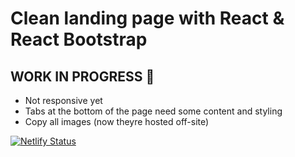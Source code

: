 # Clean landing page with React & React Bootstrap

## WORK IN PROGRESS 🚧
- Not responsive yet
- Tabs at the bottom of the page need some content and styling
- Copy all images (now theyre hosted off-site)




[![Netlify Status](https://api.netlify.com/api/v1/badges/fc1802db-7bd7-463f-a92c-d18bf9caeee9/deploy-status)](https://app.netlify.com/sites/infallible-einstein-91250e/deploys)


